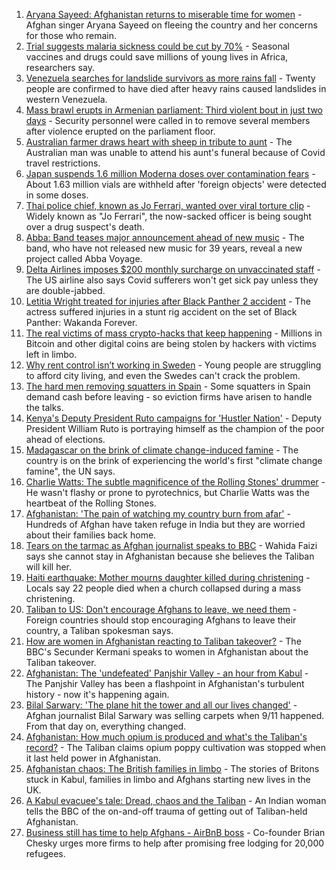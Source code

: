 1. [Aryana Sayeed: Afghanistan returns to miserable time for women](https://www.bbc.co.uk/news/world-asia-58335510?at_medium=RSS&at_campaign=KARANGA) - Afghan singer Aryana Sayeed on fleeing the country and her concerns for those who remain.
2. [Trial suggests malaria sickness could be cut by 70%](https://www.bbc.co.uk/news/health-58332169?at_medium=RSS&at_campaign=KARANGA) - Seasonal vaccines and drugs could save millions of young lives in Africa, researchers say.
3. [Venezuela searches for landslide survivors as more rains fall](https://www.bbc.co.uk/news/world-latin-america-58328603?at_medium=RSS&at_campaign=KARANGA) - Twenty people are confirmed to have died after heavy rains caused landslides in western Venezuela.
4. [Mass brawl erupts in Armenian parliament: Third violent bout in just two days](https://www.bbc.co.uk/news/world-europe-58340042?at_medium=RSS&at_campaign=KARANGA) - Security personnel were called in to remove several members after violence erupted on the parliament floor.
5. [Australian farmer draws heart with sheep in tribute to aunt](https://www.bbc.co.uk/news/world-australia-58338661?at_medium=RSS&at_campaign=KARANGA) - The Australian man was unable to attend his aunt's funeral because of Covid travel restrictions.
6. [Japan suspends 1.6 million Moderna doses over contamination fears](https://www.bbc.co.uk/news/world-asia-58338281?at_medium=RSS&at_campaign=KARANGA) - About 1.63 million vials are withheld after 'foreign objects' were detected in some doses.
7. [Thai police chief, known as Jo Ferrari, wanted over viral torture clip](https://www.bbc.co.uk/news/world-asia-58334979?at_medium=RSS&at_campaign=KARANGA) - Widely known as "Jo Ferrari", the now-sacked officer is being sought over a drug suspect's death.
8. [Abba: Band teases major announcement ahead of new music](https://www.bbc.co.uk/news/entertainment-arts-58339627?at_medium=RSS&at_campaign=KARANGA) - The band, who have not released new music for 39 years, reveal a new project called Abba Voyage.
9. [Delta Airlines imposes $200 monthly surcharge on unvaccinated staff](https://www.bbc.co.uk/news/business-58335109?at_medium=RSS&at_campaign=KARANGA) - The US airline also says Covid sufferers won't get sick pay unless they are double-jabbed.
10. [Letitia Wright treated for injuries after Black Panther 2 accident](https://www.bbc.co.uk/news/entertainment-arts-58339625?at_medium=RSS&at_campaign=KARANGA) - The actress suffered injuries in a stunt rig accident on the set of Black Panther: Wakanda Forever.
11. [The real victims of mass crypto-hacks that keep happening](https://www.bbc.co.uk/news/technology-58331959?at_medium=RSS&at_campaign=KARANGA) - Millions in Bitcoin and other digital coins are being stolen by hackers with victims left in limbo.
12. [Why rent control isn’t working in Sweden](https://www.bbc.co.uk/news/business-58317555?at_medium=RSS&at_campaign=KARANGA) - Young people are struggling to afford city living, and even the Swedes can't crack the problem.
13. [The hard men removing squatters in Spain](https://www.bbc.co.uk/news/stories-58310532?at_medium=RSS&at_campaign=KARANGA) - Some squatters in Spain demand cash before leaving - so eviction firms have arisen to handle the talks.
14. [Kenya's Deputy President Ruto campaigns for 'Hustler Nation'](https://www.bbc.co.uk/news/world-africa-58246207?at_medium=RSS&at_campaign=KARANGA) - Deputy President William Ruto is portraying himself as the champion of the poor ahead of elections.
15. [Madagascar on the brink of climate change-induced famine](https://www.bbc.co.uk/news/world-africa-58303792?at_medium=RSS&at_campaign=KARANGA) - The country is on the brink of experiencing the world's first "climate change famine", the UN says.
16. [Charlie Watts: The subtle magnificence of the Rolling Stones' drummer](https://www.bbc.co.uk/news/entertainment-arts-58323536?at_medium=RSS&at_campaign=KARANGA) - He wasn't flashy or prone to pyrotechnics, but Charlie Watts was the heartbeat of the Rolling Stones.
17. [Afghanistan: 'The pain of watching my country burn from afar'](https://www.bbc.co.uk/news/world-asia-india-58326408?at_medium=RSS&at_campaign=KARANGA) - Hundreds of Afghan have taken refuge in India but they are worried about their families back home.
18. [Tears on the tarmac as Afghan journalist speaks to BBC](https://www.bbc.co.uk/news/world-asia-58328511?at_medium=RSS&at_campaign=KARANGA) - Wahida Faizi says she cannot stay in Afghanistan because she believes the Taliban will kill her.
19. [Haiti earthquake: Mother mourns daughter killed during christening](https://www.bbc.co.uk/news/world-us-canada-58320708?at_medium=RSS&at_campaign=KARANGA) - Locals say 22 people died when a church collapsed during a mass christening.
20. [Taliban to US: Don't encourage Afghans to leave, we need them](https://www.bbc.co.uk/news/uk-politics-58320221?at_medium=RSS&at_campaign=KARANGA) - Foreign countries should stop encouraging Afghans to leave their country, a Taliban spokesman says.
21. [How are women in Afghanistan reacting to Taliban takeover?](https://www.bbc.co.uk/news/world-asia-58315828?at_medium=RSS&at_campaign=KARANGA) - The BBC's Secunder Kermani speaks to women in Afghanistan about the Taliban takeover.
22. [Afghanistan: The 'undefeated' Panjshir Valley - an hour from Kabul](https://www.bbc.co.uk/news/world-asia-58329527?at_medium=RSS&at_campaign=KARANGA) - The Panjshir Valley has been a flashpoint in Afghanistan's turbulent history - now it's happening again.
23. [Bilal Sarwary: 'The plane hit the tower and all our lives changed'](https://www.bbc.co.uk/news/world-south-asia-58071592?at_medium=RSS&at_campaign=KARANGA) - Afghan journalist Bilal Sarwary was selling carpets when 9/11 happened. From that day on, everything changed.
24. [Afghanistan: How much opium is produced and what's the Taliban's record?](https://www.bbc.co.uk/news/world-asia-58308494?at_medium=RSS&at_campaign=KARANGA) - The Taliban claims opium poppy cultivation was stopped when it last held power in Afghanistan.
25. [Afghanistan chaos: The British families in limbo](https://www.bbc.co.uk/news/uk-58327953?at_medium=RSS&at_campaign=KARANGA) - The stories of Britons stuck in Kabul, families in limbo and Afghans starting new lives in the UK.
26. [A Kabul evacuee's tale: Dread, chaos and the Taliban](https://www.bbc.co.uk/news/world-asia-58318374?at_medium=RSS&at_campaign=KARANGA) - An Indian woman tells the BBC of the on-and-off trauma of getting out of Taliban-held Afghanistan.
27. [Business still has time to help Afghans - AirBnB boss](https://www.bbc.co.uk/news/business-58324810?at_medium=RSS&at_campaign=KARANGA) - Co-founder Brian Chesky urges more firms to help after promising free lodging for 20,000 refugees.

